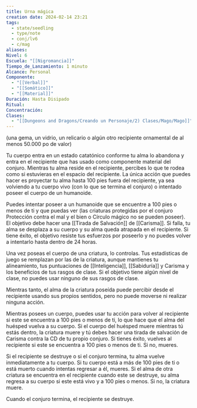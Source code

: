 ```yaml
---
title: Urna mágica
creation date: 2024-02-14 23:21
tags:
  - state/seedling
  - type/note
  - conj/lv6
  - c/mag
aliases: 
Nivel: 6
Escuela: "[[Nigromancia]]"
Tiempo_de_Lanzamiento: 1 minuto
Alcance: Personal
Componente:
  - "[[Verbal]]"
  - "[[Somático]]"
  - "[[Material]]"
Duración: Hasta Disipado
Ritual: 
Concentración: 
Clases:
  - "[[Dungeons and Dragons/Creando un Personaje/2) Clases/Mago/Mago]]"
---
```

(una gema, un vidrio, un relicario o algún otro recipiente ornamental de al menos 50.000 po de valor)

Tu cuerpo entra en un estado catatónico conforme tu alma lo abandona y entra en el recipiente que has usado como componente material del conjuro. Mientras tu alma reside en el recipiente, percibes lo que te rodea como si estuvieras en el espacio del recipiente. La única acción que puedes hacer es proyectar tu alma hasta 100 pies fuera del recipiente, ya sea volviendo a tu cuerpo vivo (con lo que se termina el conjuro) o intentado poseer el cuerpo de un humanoide.

Puedes intentar poseer a un humanoide que se encuentre a 100 pies o menos de ti y que puedas ver (las criaturas protegidas por el conjuro Protección contra el mal y el bien o Círculo mágico no se pueden poseer). El objetivo debe hacer una [[Tirada de Salvación]] de [[Carisma]]. Si falla, tu alma se desplaza a su cuerpo y su alma queda atrapada en el recipiente. Si tiene éxito, el objetivo resiste tus esfuerzos por poseerlo y no puedes volver a intentarlo hasta dentro de 24 horas.

Una vez poseas el cuerpo de una criatura, lo controlas. Tus estadísticas de juego se remplazan por las de la criatura, aunque mantienes tu alineamiento, tus puntuaciones de [[Inteligencia]], [[Sabiduría]] y Carisma y los beneficios de tus rasgos de clase. Si el objetivo tiene algún nivel de clase, no puedes usar ninguno de sus rasgos de clase.

Mientras tanto, el alma de la criatura poseída puede percibir desde el recipiente usando sus propios sentidos, pero no puede moverse ni realizar ninguna acción.

Mientras posees un cuerpo, puedes usar tu acción para volver al recipiente si este se encuentra a 100 pies o menos de ti, lo que hace que el alma del huésped vuelva a su cuerpo. Si el cuerpo del huésped muere mientras tú estás dentro, la criatura muere y tú debes hacer una tirada de salvación de Carisma contra la CD de tu propio conjuro. Si tienes éxito, vuelves al recipiente si este se encuentra a 100 pies o menos de ti. Si no, mueres.

Si el recipiente se destruye o si el conjuro termina, tu alma vuelve inmediatamente a tu cuerpo. Si tu cuerpo está a más de 100 pies de ti o está muerto cuando intentas regresar a él, mueres. Si el alma de otra criatura se encuentra en el recipiente cuando este se destruye, su alma regresa a su cuerpo si este está vivo y a 100 pies o menos. Si no, la criatura muere.

Cuando el conjuro termina, el recipiente se destruye.
